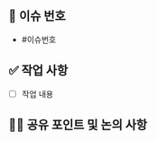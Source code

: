 <!-- PR 제목은 커밋 메세지 컨벤션 형식으로 작성해주세요 ex) feat: 유저 정보 조회 API 구현 -->

## 🧩 이슈 번호 <!-- 이슈 번호를 작성해주세요 ex) #11 -->

- #이슈번호

## ✅ 작업 사항

- [ ] 작업 내용

## 👩‍💻 공유 포인트 및 논의 사항
